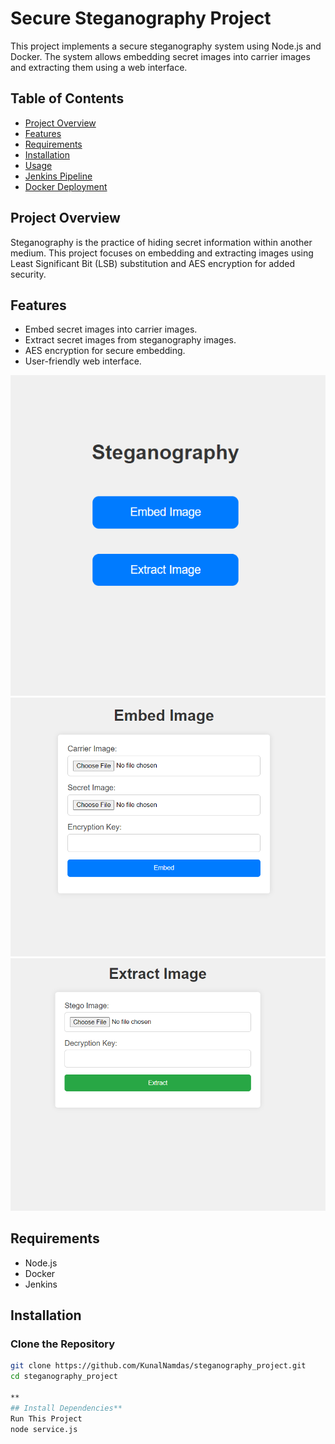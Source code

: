 # Secure Steganography Project

This project implements a secure steganography system using Node.js and Docker. The system allows embedding secret images into carrier images and extracting them using a web interface.

## Table of Contents
- [Project Overview](#project-overview)
- [Features](#features)
- [Requirements](#requirements)
- [Installation](#installation)
- [Usage](#usage)
- [Jenkins Pipeline](#jenkins-pipeline)
- [Docker Deployment](#docker-deployment)

## Project Overview

Steganography is the practice of hiding secret information within another medium. This project focuses on embedding and extracting images using Least Significant Bit (LSB) substitution and AES encryption for added security.

## Features

- Embed secret images into carrier images.
- Extract secret images from steganography images.
- AES encryption for secure embedding.
- User-friendly web interface.


![DorkHunter image](image1.png)
![DorkHunter image](image2.png)
![DorkHunter image](image3.png)
## Requirements

- Node.js
- Docker
- Jenkins

## Installation

### Clone the Repository

```sh
git clone https://github.com/KunalNamdas/steganography_project.git
cd steganography_project

**
## Install Dependencies**
Run This Project
node service.js
